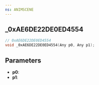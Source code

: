 ```yaml
---
ns: ANIMSCENE
---
```

## _0xAE6DE22DE0ED4554

```c
// 0xAE6DE22DE0ED4554
void _0xAE6DE22DE0ED4554(Any p0, Any p1);
```

## Parameters
* **p0**:
* **p1**:
